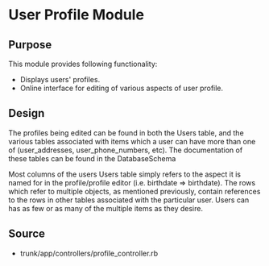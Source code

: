 # User Profile Module #

## Purpose ##
This module provides following functionality:
  * Displays users' profiles.
  * Online interface for editing of various aspects of user profile.

## Design ##
The profiles being edited can be found in both the Users table, and the various tables associated with items which a user can have more than one of (user\_addresses, user\_phone\_numbers, etc).  The documentation of these tables can be found in the DatabaseSchema

Most columns of the users Users table simply refers to the aspect it is named for in the profile/profile editor (i.e. birthdate => birthdate).  The rows which refer to multiple objects, as mentioned previously, contain references to the rows in other tables associated with the particular user.  Users can has as few or as many of the multiple items as they desire.

## Source ##
  * trunk/app/controllers/profile\_controller.rb